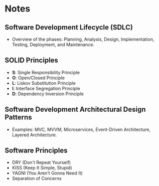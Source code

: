 # Notes

## Software Development Lifecycle (SDLC)
- Overview of the phases: Planning, Analysis, Design, Implementation, Testing, Deployment, and Maintenance.

## SOLID Principles
- **S**: Single Responsibility Principle
- **O**: Open/Closed Principle
- **L**: Liskov Substitution Principle
- **I**: Interface Segregation Principle
- **D**: Dependency Inversion Principle

## Software Development Architectural Design Patterns
- Examples: MVC, MVVM, Microservices, Event-Driven Architecture, Layered Architecture.

## Software Principles
- DRY (Don't Repeat Yourself)
- KISS (Keep It Simple, Stupid)
- YAGNI (You Aren't Gonna Need It)
- Separation of Concerns